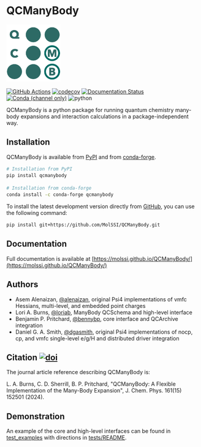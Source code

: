 QCManyBody
==========

<p align="left">
    <picture>
    <img alt="QCManyBody Logo" src="https://github.com/MolSSI/QCManyBody/blob/main/docs/logo.png" height="150px">
    </picture>
</p>

[![GitHub Actions](https://img.shields.io/github/actions/workflow/status/MolSSI/QCManyBody/ci.yml?logo=github)](https://github.com/MolSSI/QCManyBody/actions?query=workflow%3ACI)
[![codecov](https://codecov.io/gh/loriab/QCManyBody/graph/badge.svg?token=E4S0706HJ0)](https://codecov.io/gh/loriab/QCManyBody)
[![Documentation Status](https://img.shields.io/github/actions/workflow/status/MolSSI/QCManyBody/ci.yml?label=docs&logo=readthedocs&logoColor=white)](https://molssi.github.io/QCManyBody/)
[![Conda (channel only)](https://img.shields.io/conda/vn/conda-forge/qcmanybody?color=blue&logo=anaconda&logoColor=white)](https://anaconda.org/conda-forge/qcmanybody)
![python](https://img.shields.io/badge/python-3.8+-blue.svg)

QCManyBody is a python package for running quantum chemistry many-body expansions and interaction calculations in a
package-independent way.

## Installation

QCManyBody is available from [PyPI](https://pypi.org/project/qcmanybody) and from
[conda-forge](https://anaconda.org/conda-forge/qcmanybody).

```bash
# Installation from PyPI
pip install qcmanybody

# Installation from conda-forge
conda install -c conda-forge qcmanybody
```

To install the latest development version directly from
[GitHub](https://github.com/MolSSI/QCManyBody), you can use the following command:

```bash
pip install git+https://github.com/MolSSI/QCManyBody.git
```

## Documentation

Full documentation is available at [https://molssi.github.io/QCManyBody/](https://molssi.github.io/QCManyBody/)

## Authors

* Asem Alenaizan, [@alenaizan](https://github.com/alenaizan), original Psi4 implementations of vmfc Hessians, multi-level, and embedded point charges
* Lori A. Burns, [@loriab](https://github.com/loriab), ManyBody QCSchema and high-level interface
* Benjamin P. Pritchard, [@bennybp](https://github.com/bennybp), core interface and QCArchive integration
* Daniel G. A. Smith, [@dgasmith](https://github.com/dgasmith), original Psi4 implementations of nocp, cp, and vmfc single-level e/g/H and distributed driver integration

## Citation [![doi](https://img.shields.io/badge/doi-10.1063/5.0231843-5077AB.svg)](https://doi.org/10.1063/5.0231843)

The journal article reference describing QCManyBody is:

L. A. Burns, C. D. Sherrill, B. P. Pritchard,
"QCManyBody: A Flexible Implementation of the Many-Body Expansion",
J. Chem. Phys. 161(15) 152501 (2024).

## Demonstration

An example of the core and high-level interfaces can be found in [test_examples](qcmanybody/tests/test_examples.py) with
directions in [tests/README](qcmanybody/tests/README.md).
